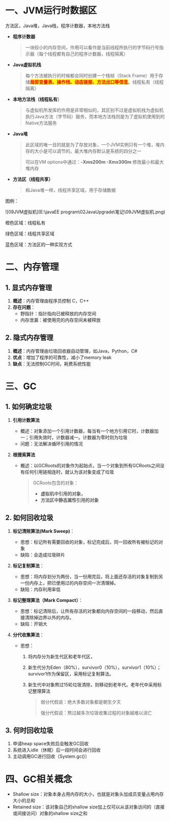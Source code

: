 # 一、JVM运行时数据区

方法区，Java堆，Java栈，程序计数器，本地方法栈

- **程序计数器** 

  > 一块较小的内存空间，作用可以看作是当前线程所执行的字节码行号指示器（每个线程都有自己的程序计数器，线程隔离）

- **Java虚拟机栈**

  > 每个方法被执行的时候都会同时创建一个栈帧（Stack Frame）用于存储<span style="background:yellow;color:red">**局部变量表、操作栈、动态链接、方法出口等信息**</span>。线程私有（线程隔离）

- **本地方法栈（线程私有**）

  > 与虚拟机所发挥的作用是非常相似的，其区别不过是虚拟机栈为虚拟机执行Java方法（字节码）服务，而本地方法栈则是为了虚拟机使用到的Native方法服务

- **Java堆**

  > 此区域的唯一目的就是为了存放对象，一个JVM实例只有一个堆，堆内存的大小是可以调节的。最大堆内存默认是系统的四分之一
  >
  > 可以在VM options中通过：**-Xms200m -Xmx300m**	修改最小和最大堆内存

- **方法区（线程共享）**

  > 和Java堆一样，线程共享区域，用于存储数据

图例：

![09JVM虚拟机](E:\javaEE program\02JavaUpgrade\笔记\09JVM虚拟机.png)

橙色区域：线程私有

绿色区域：线程共享区域

蓝色区域：方法区的一种实现方式

# 二、内存管理

## 1. 显式内存管理

1. **概述**：内存管理由程序员控制 C，C++
2. **存在问题**：
   - 野指针：指针指向已被释放的内存空间
   - 内存泄漏：被使用完的内存空间未被释放

## 2. 隐式内存管理

1. **概述**：内存管理由垃圾回收器自动管理，如Java，Python，C#
2. **优点**：增加了程序的可靠性，减小了memory leak
3. **缺点**：无法控制GC时间，耗费系统性能

# 三、GC

## 1. 如何确定垃圾

1. **引用计数算法** 

   - 概述：对象添加一个引用计数器，每当有一个地方引用它时，计数器加一；引用失效时，计数器减一。计数器为零时则为垃圾
   - 问题：无法解决循环引用的情况

2. **根搜索算法** 

   - 概述：以GCRoots的对象作为起始点，当一个对象到所有GCRoots之间没有任何引用链相连时，就认为该对象变成了垃圾

     > GCRoots包含的对象：
     >
     > - **虚拟机中引用的对象，** 
     > - **方法区中静态属性引用的对象** 

## 2. 如何回收垃圾

1. **标记清除算法(Mark Sweep)**：

   - 思想：标记所有需要回收的对象，标记完成后，同一回收所有被标记的对象
   - 缺陷：会造成垃圾碎片

2. **标记复制算法**：

   - 思想：将内存划分为两份，当一份用完后，将上面还存活的对象复制到另一份内存上，把已使用过的内存空间一次清理掉。
   - 缺陷：内存利用率低

3. **标记整理算法（Mark Compact）**：

   - 思想：标记清除后，让所有存活的对象都向内存空间的一段移动，然后直接清除掉边界以外的内存。
   - 缺陷：开销大

4. **分代收集算法**：

   - 思想：

     1. 将内存分为新生代区和老年代区，

     2. 新生代分为Eden（80%），survivor0（10%），survivor1（10%）；survivor1作为保留区，采用标记复制算法。

     3. 新生代中对象熬过15轮垃圾清除，则移动到老年代。老年代中采用标记整理算法

        > 弱分代假说：绝大多数对象都是朝生夕灭
        >
        > 强分代假说：熬过越多次垃圾收集过程的对象越难以消亡

## 3. 何时回收垃圾

1. 申请heap space失败后会触发GC回收
2. 系统进入idle（休眠）后一段时间会进行回收
3. 主动调用GC进行回收（System.gc()）

# 四、GC相关概念

- Shallow size：对象本身占用内存的大小，也就是对象头加成员变量占用内存大小的总和
- Retained size：该对象自己的shallow size加上仅可以从该对象访问的（直接或间接访问）对象的shallow size之和